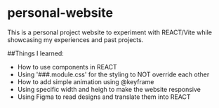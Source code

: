 # personal-website

This is a personal project website to experiment with REACT/Vite while showcasing my experiences and past projects.

##Things I learned:

- How to use components in REACT
- Using '###.module.css' for the styling to NOT override each other
- How to add simple animation using @keyframe
- Using specific width and heigh to make the website responsive
- Using Figma to read designs and translate them into REACT

  
